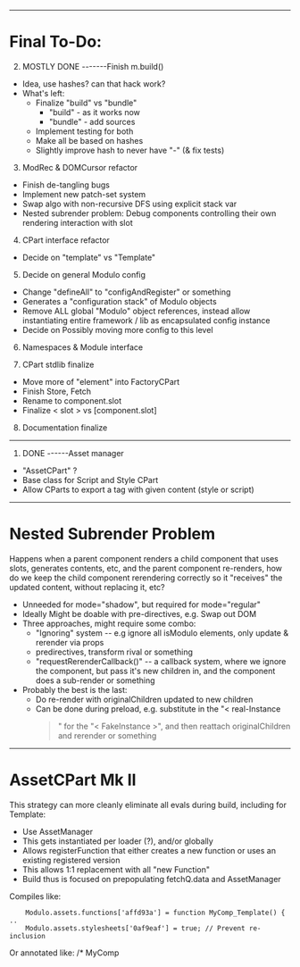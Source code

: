 ------

# Final To-Do:

2. MOSTLY DONE -------Finish m.build()
  - Idea, use hashes? can that hack work?
  - What's left:
    - Finalize "build" vs "bundle"
        - "build" - as it works now
        - "bundle" - add sources
    - Implement testing for both
    - Make all be based on hashes
    - Slightly improve hash to never have "-" (& fix tests)

3. ModRec & DOMCursor refactor
  - Finish de-tangling bugs
  - Implement new patch-set system
  - Swap algo with non-recursive DFS using explicit stack var
  - Nested subrender problem: Debug components controlling their own
    rendering interaction with slot

4. CPart interface refactor
  - Decide on "template" vs "Template"

5. Decide on general Modulo config
  - Change "defineAll" to "configAndRegister" or something
  - Generates a "configuration stack" of Modulo objects
  - Remove ALL global "Modulo" object references, instead allow instantiating
    entire framework / lib as encapsulated config instance
  - Decide on Possibly moving more config to this level

6. Namespaces & Module interface

7. CPart stdlib finalize
  - Move more of "element" into FactoryCPart
  - Finish Store, Fetch
  - Rename to component.slot
  - Finalize < slot > vs [component.slot]

8. Documentation finalize

------



1. DONE ------Asset manager
  - "AssetCPart" ?
  - Base class for Script and Style CPart
  - Allow CParts to export a tag with given content (style or script)


------

# Nested Subrender Problem

Happens when a parent component renders a child component that uses slots,
generates contents, etc, and the parent component re-renders, how do we
keep the child component rerendering correctly so it "receives" the updated
content, without replacing it, etc?

- Unneeded for mode="shadow", but required for mode="regular"
- Ideally Might be doable with pre-directives, e.g. Swap out DOM
- Three approaches, might require some combo:
    - "Ignoring" system -- e.g ignore all isModulo elements, only update &
      rerender via props
    - predirectives, transform rival or something
    - "requestRerenderCallback()"  -- a callback system, where we ignore the
      component, but pass it's new children in, and the component does a
      sub-render or something
- Probably the best is the last:
    - Do re-render with originalChildren updated to new children
    - Can be done during preload, e.g. substitute in the "< real-Instance
      >" for the "< FakeInstance >", and then reattach originalChildren
      and rerender or something

------

# AssetCPart Mk II

This strategy can more cleanly eliminate all evals during build, including
for Template:

- Use AssetManager
- This gets instantiated per loader (?), and/or globally
- Allows registerFunction that either creates a new function or uses an
  existing registered version
- This allows 1:1 replacement with all "new Function"
- Build thus is focused on prepopulating fetchQ.data and AssetManager

Compiles like:

        Modulo.assets.functions['affd93a'] = function MyComp_Template() { ..
        Modulo.assets.stylesheets['0af9eaf'] = true; // Prevent re-inclusion

Or annotated like:
        /* MyComp <script name="lol"> */ Modulo.assets.functions['x84af3a'] = function MyComp_Script() { ..

        /* </script> */ return ....}

- Then, deduping can be as follows:
    - Replace all instances of "text" with quoted hash in final build
    - If attempt to register text that matches regexp of quoted hash,
      use quoted hash instead for hash

# AssetCPart

  - During build step, "style" goes into a CSS file, "script" goes into JS
  - Script and Style contents in fetchQ cache output get blanked (or maybe
    replaced with newlines to preserve line numbering, or a comment explaining
    the new location)
  - Another idea: Use for Template compilation as well, to prevent ANY eval
    from getting into built JS!
  - Interface could have a "dedupe" and "dedupeReplace"
  - Script format:
    -
      (function (factory, Modulo, loadObj) {





          loadObj.script = {
          }); // what was return before
      })();


  - Another idea: Have "detachedFactoryCallback" as a general utility


- Think about refactoring FactoryCPart and AssetCPart each into a helper
  library, or something, to avoid too many base classes (or maybe just
  assetCPart)











------

# Broad ideas for increased code-use around CParts + templates + build

- Problem:
    - How do we structure different asset requirements? How can we make JS/CSS
      build bundles? How do CParts expose this?
    - Idea 1: CParts can implement a "exportCallback" that accumulates a JS file
    - Idea 2: This could somehow get folded into the < script > and < style >
      tag in the header idea: Basically, a CPart can export a "head depedency",
      that get inserted of the given type. Thus, building is the same as just
      summing together all "exports" or head-dependencies.
    - Idea 3: This feels like this could also somehow get folded into "fast
      reorged builds" (e.g. resurrecting factoryData)
    - Idea 4: For flat

- IDEA: When we get default attrs, refactor Style factory Callback into a
  Template that somehow implements prefixAllSelectors. The Template can be
  overridden.


- Misc cleanup: Replace all Modulo.globals.document with "ownerDocument"!

- MDU idea:
    - MTLMarkdown - A varient of MTL engine that does a "markown" conversion
      after templating but before setting component.innerHTML
    - Or maybe better yet, markdowntemplate is the CPart
    - Building on that, perhaps a way to configure markdown "handlers" for
      different types, e.g. using x-EmbedImg instead of img.
    - Could create and register custom tags using TagLex

# Ideas for better CPart development:

- Script should allow "export-as-cpart" or "cpart-name", which creates a
  one-off CPart class that can be reused

# Broad idea for increased code re-use around coniguration:

- "Configurable" base class
    - CPart, Loader, Template, ModRec, Cursor all derive from it
    - Does not get included into "CPart" lifecycle, but shares some behavior
      with CPart (can be configured with stackable defaults, has this.element
      back reference, etc)

- Misc todo item: Rename "component.children" to "component.slot", so its more
  obvious what it does
------

# Broad idea or approach to detangle various rendering issues:

- Broad idea or approach to detangle various configuration issues:
    - Use initialized/prepare + renderObj as a simple configuration system
    - Truly self-configuring
    - Directive shortcuts should be stored there too
    - TagDirective shortcuts as well (which in turn get populated by < Load >
      CPart)
    - Old todo that's relevant: Add a check somewhere for CParts to "register"
      a directive that also ensures at least one of Load, Mount, Unmount or
      Change exists for every "registered" directive
    - initializedCallback() { renderObj.component.directives.push('compiler.resolve'); }
    - Speed optimization: To prevent wasted space, need to think of a solution
      that allows each renderObj to "seem" like it can be separately modified,
      but it isn't actually (e.g. one of the old "maps", or a hashed registry
      of cached renderObjs, or something, or a "pushAndFork(arr)" or something)



- Predirectives (MOSTLY DONE!)
    - Directives that get resolved BEFORE reconciler.reconcile()
    - Maybe change the interface to support "loadString" then "reconcile"
    - The loadString step would make a fragment and then apply pre-directives
    - The predirective would be like: "directiveLoad"


- Pre-reconciler modifications
    - (see "predirectives" for a more concrete version of this)
    - The reconciler should ALWAYS attempt to reconcile the two DOMs
    - There should instead be hooks for pre-reconciler modifications to the
      generated DOM
    - This would allow [component.children] as a pre-directive: It will attach
      the "originalChildren" DOM to the fragment DOM, pre-rerender
    - This could also be used for tag namespace transformations:
        - [load.tag] could be a reconciler pre-directive
        - Tag-based directives can be triggered by certain tagnames


        - More general concept of "tagTransforms": Transform tagname into
          directive
        - This works for [component.ignore] as well:

            ignoreDirectiveLoad(node, key) {
                //const key = this.reconciler.getKey(node);
                if (this.isMounted && key in this.ignoredNodes) {
                    node.replaceWith(this.ignoredNodes[key]);
                } else {
                    this.ignoredNodes[key] = node;
                }
            }

- Give more thought to the "modulo-" prefix idea:
    - One simple way to express it is: all cases of "&lt;C" turn into
      "&lt;modulo-C"

- Thunked function / "PatchSet"
    - For render() and directives, it might make sense to "squash" functions
      into a "function set" that can run all (see older idea below about a
      possible micro-optimization for rerender())
          - E.g. instead of renderCallback()
    - If that makes sense, then perhaps merging this with the idea of "patch
      set" would help
    - They could get "nested", but keep on storing a pre-computed flattened
      version for fast speed
    - In the end, this would almost be like a mini VM thing:
        - Tightly optimize an inner loop
        - A special list format for storing a sequence of function executions
        - Each execution could be wrapped in a try/catch block
        - Could have "metadata" in a separate list 
    - Might even be useful for replacing "callback" interface with TagLoad --
      generally dereferencing since {'body': 'bodyVanish'} is repetitive
    - Note: Danger with this is hot-reloading -- needs to be easy to "refresh"

------
# Misc notes:

- Template vs template
    - Since MTL and JS are case-sensitive, "Template" could be the class, allowing
      for Template.tableRow to refer to <Template name="tableRow">
    - Lowercase "template" is the currently selected CPart instance

- Plural vs singular notes:
    - imagine the following use cases:
        - We want EVERY <load> CPart to hook onto reconciler directives
          (e.g. for multiple namespaces)
    - This is all pointing toward "squashed" callback hooks
    - This just means looking in spares as well for directive callbacks


----
# Misc notes:

- Massive performance bug:
    - http://localhost:8081/docs/templating-reference.html
    - Currently, it's doing renderas 88 times!
    - currently, it rerenders EVERY SINGLE one each time one loads, causing
      exponentially slow algos
    - Likely a bug with mws-Demo, or could be some script / scoping issue with
      Modulo

- CPart "Spares" is broken!
    - Right now, manually setting which one CPart is active is effectively
      creatinq a new type of state
    - We want some way to "choose" or bind based on actual state
    - Solution #1: "static getCurrentCPartCallback" on each CPart type
    - Solution #2: Something like "active-if:=script.shouldShow"
        - Or, make it a normal lifecycle method, e.g. "pick CPart"?
        - E.g. something like "templateSelectCallback"?
    - Solution #3: Feature of state
        - Don't change much (e.g. have spares), but leave manually swapping
          spares as a "bad practice"
        - E.g. '<template [state.choose] name="shop">'
            - By default will use state variable "template"
        - Like bind, except 1 direction, swaps spares on state change
        - Directive only can be used on CParts
    - Solution #4: Make it internally CPart-handled (?)
        - Each CPart can be either a "squasher" or a "stacker"
    - Solution #5: Remove documentation on swapping spares
        - Possibly combine above
        - Is there really any use for swapping templates, as spares are already
          used by |renderas?

- MTL: Support for "or" and "and" operators in if statements, and better
    error messages if encountering unknown conditional operators
        - Another idea: Have {% and %} and {% or %} be tags that modify the
          previous token

# Next refactor:

- Switch to < load > , and fix sub-namespacing / hash namespacing

- Namespacing fix:
  - Start by simply renaming "namespace" to "global-namespace".
  - Same behavior, always register absolutely to global-namespace
  - This way we can "punt" on hash namespacing until "namespace" (private ns)
    becomes a required feature

- CLI testing: https://bitbucket.org/michaelb/scrollcli/src/master/runtests.sh
- Use my old work on scrollcli BATS for "E2E" modulocli testing
- Another: Either part of testing framework, or built-in, support archives of
  site sources as "input" that it unzips to a tmp file, so we can have "frozen"
  versions of CLI tests at different version tags for a more sophisticated CLI
  test matrix
- Improve "basePath" --> switch to workingDir and add as chdir() function

- TODO: New lifecycle names:
  - Prepare -> Render -> Reconcile -> Update

- Another idea: Create a JavaScript interface for Component and CPart
  definition that uses Template literals tagged syntax:
    - https://developer.mozilla.org/en-US/docs/Web/JavaScript/Reference/Template_literals
    - Would be very easy for massive gain (e.g. much more clear integration into other frameworks)
    - Perhaps the Modulo object could have it?  - const modulo = new Modulo(); - modulo.define` -    <component> ...  - `
    - Not sure how useful this is, on second thought, compared to: modulo.loadString(`...`)
    - Much better to be per-component, then:
      - const { component } = modulo.cpartDef;
      - component`name=""`
      - endcompnent``
# Notes on using ModRec to simplify load / reload:

- ModRec + hooks for load
  - Loader is just a domfragment
  - It keeps the dom of the loaded components loaded
  - It reconciles if hot-updated
      - (eventually can do othe stuff)
- modulo-loader can hook into tagTransforms, can hook into build process
  - Use to populate load obj
  - Thus, can use to load everything + get directives applied

- One radical idea is to just do dom nodes all the way down:
  - E.g. change state into < modulo-state /> dom node factory representation
  - Factory loops through it's dom nodes

- Idea for "modulocli test" multiprocessing:
  - Create a SPA "dashboard" with a table of components & their tests
  - Start "test server" -- HTTP server that serves up test results + badges
  - Expose HTTP API to re-run tests (maybe also git pull & rerun?)
  - HTTP API should allow "split" work -- this way it can be used as a primitive worker-queue
      - This would allow starting X processes, one for each physical core
      - Then TestSuites get "round-robined" between the processes

- More ideas for "fetch actions":
    <request
        prefix="https://github.com/"
        repos.GET="/api/users/{{ username }}"
        repos.callback:=script.dataReceived
    ></request>
    - Under the hood uses fetchQ.enqueue + fetchQ.wait (to gather multiple)
    - The routes are all templated, e.g.:
    - request.repos.get({username: 'michaelpb'})
    - Future idea: Could use reversable named routes from backend

- Misc other ideas:
    - "Scheduler": combine fetchQ + setTimeout into a custom queue


- Release schedule ideas:
    - Set up a robust testing matrix
    - "Modulo Version"   x   "Unit-test version"   x   "Browser"
    - e.g. 0.5.1         x   0.3.4                 x   Edge 18
    - Will have to play by ear the old unit-test idea, but it would just check
      out old git branches/tags, move in the latest src/Modulo.js, then test
    - Might have to ONLY do this with "public API" unit tests, since the goal
      is to check against old tests taht might be using old APIs, to ensure we
      don't lose public-facing API features

# More notes: 2021 (Nov)

- GET params config idea:
    - Allow importing of libraries with GET parameters, e.g. /components.html?theme=bootstrap
    - This generates that loader with the given config (which it adds to the
      hash), allowing for the same library to be imported multiple times with
      different configs and different namespaces.
    - This would allow for the same component library to be configured multiple
      times. The ideal sitch


# More notes: 2021 (Sep)

- Main next steps:
    - (DONE) Remove ".name"
    - (DONE) Do cparts.state vs state conversion
    - (DONE-ish) Work on "Live Code Preview" component for examples
    - (DONE) Misc must have features:
        - (DONE) "settingProps" as a means to squirrel away data during ssg
    - Do immediately prefixing components
    - (DONE) Work on Modulo Router
    - Fix key=
    - Linting Rules!!
    - (DONE) component.innerHTML = ... is what does reconcile! ({component: {innerHTML: ..})
    - ShadowDOM + scoped style as an option (style could respect compnent)
        - shadow - will attach component.innerHTML to shadow DOM
        - shadow=only - will clear innerHTML, and then attach 
                        component.innerHTML to shadow DOM
    - Big TODO: Finish Loading prefixing correctly
        - 1) x- for local, or imported without namespace
        - 2) x328f- get rewritten for imported ones
    - CSS bundling
    - An interesting ToDo:
        - Maybe only good for mdu, not this, but with headless browser testing +
          step-based testing, imagine the <style> tag also being for stuff like this:
            - <style user-action>
                  click button.extraBtn {
                      color: blue;
                      background: red;
                  }
              </style>
            - Basically, can be used for both triggering events, and checking
              that things are visually identifiable
            - Could have other filters as well, e.g. "color: contrast-with(var(background));"
    - Possibly change directive syntax,
        - Current has bad w3c compliance, not sure if better:
        -  __component.children__
        - ##component.children##
        - _%component.children%_

--------------

    - // TODO: Idea: Allow global dot resolution for config like this, so we
        // can do settings=:module.script.exports.templateSettings

- Why doesn't this already work, via factory properties? -v (see below for more thoughts)
- Idea for configuring cparts from within script tag:
    - Set already-constructed cparts in script before running script
    - Allow global / static code like such:
    - < script >
    -   template.addFilter('asOrdinal', s => s === 1 ? '1st' : s + 'th')
    -   or template.filters.asOrdinal = ... etc
    -   OR have someting like factory.configure('template', 'filters', ...)
    - (best, since should be static/factory, thus passed in at time of Function)

- Why doesn't this already work, via factory properties? (possible improvement) -v
      - One improvement would be an explicit "config stack":
        loader.config.push({'template': {defaultOptions}});
        const obj = Object.assign({}, ...loader.config);
      - It would actually better resemble inheritence... as such:
          - Modulo.config
              - each Loader gets: this.config = Object.create(Modulo.config);
              - each Factory gets: this.config = Object.create(loader.config);
              - each instance gets: this.config = Object.create(factory.config);
              - each cpart gets: this.attrs = Object.create(factory.config[cpartName]);
              - template attrs put onto config!!!
      - This would also play nicely with the "cparts all the way down" approach
      - Cparts get attrs of parents. It would go up to Loader.

# Misc performance update ideas:

        // for directive search, would have to measure to see if a regexp can
        // cut back time (I'm increasingly thinking: Probably not, only for
        // very large attribute lists, everything else is probably slower)
        for (const node of nodes) {
            // Check if this speeds up, due to regexp compilation
            const attrs = node.getAttributeNames().join(' ');
            if (/^[ a-z-]+$/ig.test(attrs)) {
                continue;
            }
            // ...
        }

# Computed Values: Misc Templating idea

- abc.xy turns into abc.xy || abc.xyComputedCallback()


------

# -------------------

        Idea: CSS variables set by state

        <state
            userColor="red"
        ></state>
        <style [state.bind]color="userColor">
            div {
                color: var(--color);
            }
        </style>


# -------------------

        // IDEA: Render-path micro-optimization idea:
        // - Push prebound func to list, to "pre-compute" render loop
        // - .rerender() thus is just looping through list of funcs running each



# More notes: 2021

- Replace all mention of 'options' with 'attrs' or something equally consistent
  / accurate

- Uniquely identifying components:
    - component-hash: a7efa90
    - mutation-hash: 1a3a4f9
    - mutation-hash: 0000000 # for immutable, or initial state
    - mutation-hash is only implemented for State CPart

        // Idea: Use Template interface for Style transformers (so that MTL
        // could be used in a pinch well). Eg if ('transform' in options) {
        // Transfomer().render(renderObj) }
        // TODO: Need to do '<x-' -> '<xa3d2af-' for private components, and do
        // '<x-' -> '<tagPref-' for public components
        // (and remove '<my-')
        //const content = (opts.content || '').replace(/(<\/?)x-/ig, tagPref);
        // TODO -v prefered
        //content = content.replace(/(<\/?)x-/g, tagPref);

    // Possibility matrix:
    // (Note: It's not symmetric due to side-effect of getMatchedNode,
    // specifically ordering of checking child first.)
    // matchedRival    ===  null
    //                              rival
    //                                       !== rival
    // matchedChild                                            false
    //       ===  null  . normal    .  e   . nr=r,r=MR    .   skip R
    //           child  . normal    .  e   .  normal      .   normal
    //       !== child  . c=MC,nc=c .  e   .  skip both   .   r=MR,nr=r...
    //           false  . skip C    .  e   . c=MC,nc=c... .   skip both
    //Modulo.assert(matchedRival ? (matchedRival !== rival) : false, 'Repeated key!');

        // The "Everything is custom component" idea:
        // - Use tagTransforms to convert <state> into <m-state> etc
        // - Use connectedCallback to do: this.parentNode.cparts[this.cpartName] = this;

- Does not work, shadowDom only:Consideration for [component.children] ... Perhaps do < slot > interface
  instead?


                // (Reason can't do for <PrivateComponents>: Requires parsing
                // HTML, since /[^>]+/ only works since we ignore attributes)
                //const regExp = /<(\/?)(body|head)([^>]*)>/gi;
                //innerHTML = innerHTML.replace(regExp, '<$1modulo-v-$2$3>');

<!--
TODO Idea:
Implement another demo type:
- Very similar to minipreview with tabs, but with 1 exception:
    - Have tabs be on left to be more readable with longer names
    - Disable editing
    - By default, have a play button "[>]" that every 3 seconds loops to the
      next example snippet
    - The goal is to cycle through showing off different props of the same
      component

- How to show off practicing different props:
    - Add another "type" of text: Preview text
    - By default, show as another pane (?)
        - Maybe to the right of the preview?
    - By default, do not allow editing
    - By default, show some other tabs (?) to select
- Could allow a show-off "auto" mode, for the front-page or other places, where
  it just cycles through different sets of props, showing the result of each
  (could look really cool with a transition!!)


-->
